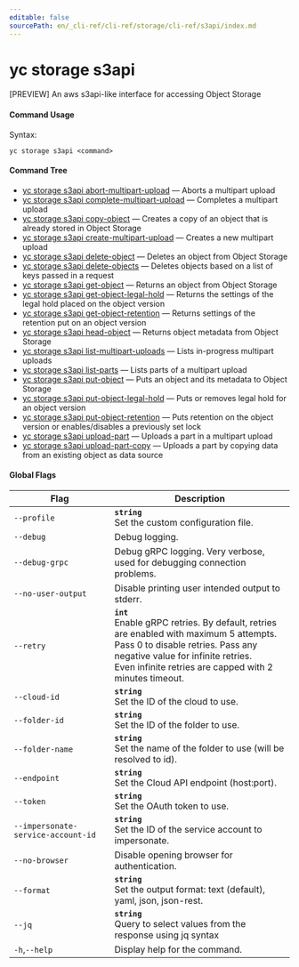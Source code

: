 ```yaml
---
editable: false
sourcePath: en/_cli-ref/cli-ref/storage/cli-ref/s3api/index.md
---
```


# yc storage s3api

[PREVIEW] An aws s3api-like interface for accessing Object Storage

#### Command Usage

Syntax: 

`yc storage s3api <command>`

#### Command Tree

- [yc storage s3api abort-multipart-upload](abort-multipart-upload.md) — Aborts a multipart upload
- [yc storage s3api complete-multipart-upload](complete-multipart-upload.md) — Completes a multipart upload
- [yc storage s3api copy-object](copy-object.md) — Creates a copy of an object that is already stored in Object Storage
- [yc storage s3api create-multipart-upload](create-multipart-upload.md) — Creates a new multipart upload
- [yc storage s3api delete-object](delete-object.md) — Deletes an object from Object Storage
- [yc storage s3api delete-objects](delete-objects.md) — Deletes objects based on a list of keys passed in a request
- [yc storage s3api get-object](get-object.md) — Returns an object from Object Storage
- [yc storage s3api get-object-legal-hold](get-object-legal-hold.md) — Returns the settings of the legal hold placed on the object version
- [yc storage s3api get-object-retention](get-object-retention.md) — Returns settings of the retention put on an object version
- [yc storage s3api head-object](head-object.md) — Returns object metadata from Object Storage
- [yc storage s3api list-multipart-uploads](list-multipart-uploads.md) — Lists in-progress multipart uploads
- [yc storage s3api list-parts](list-parts.md) — Lists parts of a multipart upload
- [yc storage s3api put-object](put-object.md) — Puts an object and its metadata to Object Storage
- [yc storage s3api put-object-legal-hold](put-object-legal-hold.md) — Puts or removes legal hold for an object version
- [yc storage s3api put-object-retention](put-object-retention.md) — Puts retention on the object version or enables/disables a previously set lock
- [yc storage s3api upload-part](upload-part.md) — Uploads a part in a multipart upload
- [yc storage s3api upload-part-copy](upload-part-copy.md) — Uploads a part by copying data from an existing object as data source

#### Global Flags

| Flag | Description |
|----|----|
|`--profile`|<b>`string`</b><br/>Set the custom configuration file.|
|`--debug`|Debug logging.|
|`--debug-grpc`|Debug gRPC logging. Very verbose, used for debugging connection problems.|
|`--no-user-output`|Disable printing user intended output to stderr.|
|`--retry`|<b>`int`</b><br/>Enable gRPC retries. By default, retries are enabled with maximum 5 attempts.<br/>Pass 0 to disable retries. Pass any negative value for infinite retries.<br/>Even infinite retries are capped with 2 minutes timeout.|
|`--cloud-id`|<b>`string`</b><br/>Set the ID of the cloud to use.|
|`--folder-id`|<b>`string`</b><br/>Set the ID of the folder to use.|
|`--folder-name`|<b>`string`</b><br/>Set the name of the folder to use (will be resolved to id).|
|`--endpoint`|<b>`string`</b><br/>Set the Cloud API endpoint (host:port).|
|`--token`|<b>`string`</b><br/>Set the OAuth token to use.|
|`--impersonate-service-account-id`|<b>`string`</b><br/>Set the ID of the service account to impersonate.|
|`--no-browser`|Disable opening browser for authentication.|
|`--format`|<b>`string`</b><br/>Set the output format: text (default), yaml, json, json-rest.|
|`--jq`|<b>`string`</b><br/>Query to select values from the response using jq syntax|
|`-h`,`--help`|Display help for the command.|
